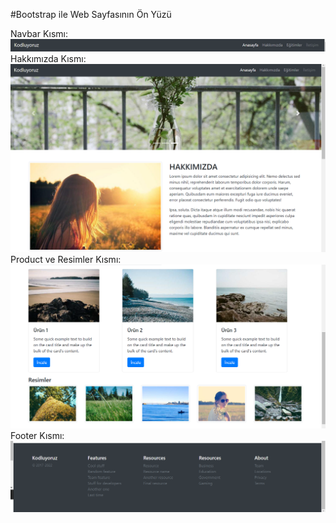 #Bootstrap ile Web Sayfasının Ön Yüzü


Navbar Kısmı:
![Navbar Kısmı](image/navbar.png)
Hakkımızda Kısmı: 
![Hakkımızda Kısmı](image/HakkimizdaKismi.png)
Product ve Resimler Kısmı:
![Product ve rEsimler Kısmı](image/DigerTetaylar.png)
Footer Kısmı:
![Footer Kısmı](image//Footer.png)